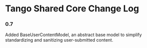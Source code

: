 # Tango Shared Core Change Log

### 0.7
Added BaseUserContentModel, an abstract base model to simplify standardizing and sanitizing user-submitted content.
